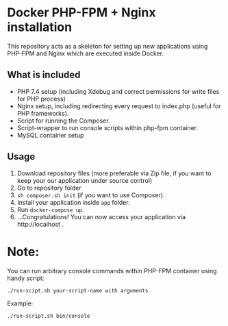 # Docker PHP-FPM + Nginx installation

This repository acts as a skeleton for setting up new applications using PHP-FPM and Nginx which are executed inside Docker.

## What is included
* PHP 7.4 setup (including Xdebug and correct permissions for write files for PHP process)
* Nginx setup, including redirecting every request to index.php (useful for PHP frameworks).
* Script for running the Composer.
* Script-wrapper to run console scripts within php-fpm container.  
* MySQL container setup

## Usage

1. Download repository files (more preferable via Zip file, if you want to keep your our application under source control)
2. Go to repository folder
3. `sh composer.sh init` (if you want to use Composer).
4. Install your application inside `app` folder.
5. Run `docker-compose up`.
5. ...Congratulations! You can now access your application via http://localhost .

# Note:
You can run arbitrary console commands within PHP-FPM container using handy script:
```bash
./run-scipt.sh your-script-name with arguments
```
Example:
```bash
./run-script.sh bin/console
```
